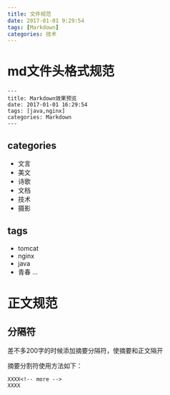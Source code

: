 ```yaml
---
title: 文件规范
date: 2017-01-01 9:29:54
tags: [Markdown]
categories: 技术
---
```

# md文件头格式规范
``` stylus
---
title: Markdown效果预览
date: 2017-01-01 16:29:54
tags: [java,nginx]
categories: Markdown
---
```
## categories
 - 文言
 - 美文
 - 诗歌
 - 文档
 - 技术
 - 摄影

## tags

 - tomcat
 - nginx
 - java
 - 青春
...
# 正文规范
## 分隔符
差不多200字的时候添加摘要分隔符，使摘要和正文隔开

摘要分割符使用方法如下：
``` stylus
XXXX<!-- more -->
XXXX
```

